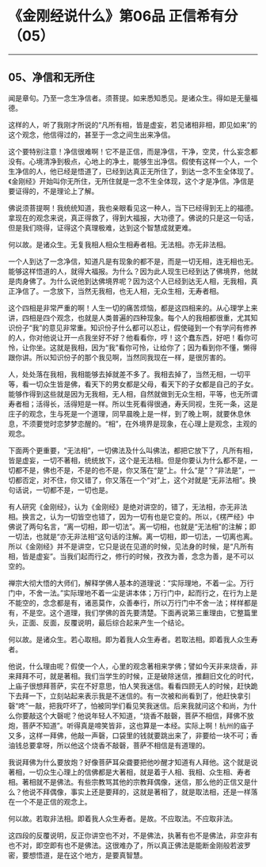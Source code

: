# 《金刚经说什么》第06品 正信希有分（05）

------

## 05、净信和无所住

闻是章句。乃至一念生净信者。须菩提。如来悉知悉见。是诸众生。得如是无量福德。

这样的人，听了我刚才所说的“凡所有相，皆是虚妄，若见诸相非相，即见如来”的这个观念，他信得过的，甚至于一念之间生出来净信。

这个要特别注意！净信很难啊！它不是正信，而是净信，干净，空灵，什么妄念都没有。心境清净到极点，心地上的净土，能够生出净信。假使有这样一个人，一个生净信的人，他已经是悟道了，已经到达真正无所住了，到达一念不生全体现了。《金刚经》开始叫你无所住，无所住就是一念不生全体现，这个才是净信。净信是要证得的，不是理论上了解。

佛说须菩提啊！我统统知道，我也亲眼看见这一种人，当下已经得到无上的福德。拿现在的观念来说，真正得救了，得到大福报，大功德了。佛说的只是这一句话，但是我们晓得，证得这个真理极难，达到这个智慧成就更难。

何以故。是诸众生。无复我相人相众生相寿者相。无法相。亦无非法相。

一个人到达了一念净信，知道凡是有现象的都不是，而是一切无相，连无相也无。能够这样悟道的人，就得大福报。为什么？因为此人现生已经到达了佛境界，他就是肉身佛了。为什么说他到达佛境界呢？因为这个人已经到达无人相，无我相，真正净信了。一念放下，当然无我相，也无人相，无众生相，无寿者相。

这个四相是非常严重的啊！人生一切的痛苦烦恼，都是这四相来的。从心理学上来讲，四相是四个观念，也就是人类普遍的四种现象。每个人的我相都很重，尤其知识份子“我”的意见非常重。知识份子什么都可以忍让，假使碰到一个有学问有修养的人，你对他说让开一点我坐好不好？他看看你，哼！这个蠢东西，好吧！看你可怜，让你坐。这就是我相，因为“我”看你可怜，让给你了；因为看到你不懂，懒得跟你讲。所以知识份子的那个我见啊，当然同我现在一样，是很厉害的。

人，处处落在我相，我相能够去掉就差不多了。我相去掉了，当然无相，一切平等，看一切众生皆是佛，看天下的男女都是父母，看天下的子女都是自己的子女。能够作得到这些就是因为无我相，无人相，自然就做到无众生相，平等，也无所谓寿者相；活得长，活得短是一样。所以生死看得很通，寿夭同视，生死一条，这是庄子的观念，生与死是一个道理，同早晨晚上是一样，到了晚上啊，就要休息休息，不须要觉时恋梦梦恋醒的。“相”，在外境界是现象，在心理上是观念，主观的观念。

下面两个更重要，“无法相”，一切佛法及什么叫佛法，都把它放下了，凡所有相，皆是虚妄，一切不著相，统统放下，这个是无法相。但是你要认为什么都不是，一切都不是，佛也不是，不是的也不是，你又落在“是”上。什么“是”？“非法是”，一切都否定，对不住，你又错了，你又落在一个“对”上，这个对就是“无非法相”。换句话说，一切都不是，一切也是。

有人研究《金刚经》，认为《金刚经》是绝对讲空的，错了，无法相，亦无非法相。换言之，认为一切皆空也错了，因为一切有也是它变的。所以，《楞严经》中佛说了两句名言，“离一切相，即一切法”。离一切相，也就是“无法相”的注解；即一切法，也就是“亦无非法相”这句话的注解。离一切相，即一切法，一切离也离。所以《金刚经》并不是讲空，它只是说在见道的时候，见法身的时候，是“凡所有相，皆是虚妄”。当我们起而行之，修行的时候，孜孜为善，念念为善，是不可以空的。

禅宗大彻大悟的大师们，解释学佛人基本的道理说：“实际理地，不着一尘。万行门中，不舍一法。”实际理地不着一尘是讲本体；万行门中，起而行之，在行为上是不能空的，念念都是有，诸恶莫作，众善奉行，所以万行门中不舍一法；样样都是有，不是空。这个道理，我们学佛的首先要清楚。下面再说第三重理由，它整篇里头，正面、反面，反覆说明，最后综合起来产生一个结论。

何以故。是诸众生。若心取相。即为着我人众生寿者。若取法相。即着我人众生寿者。

他说，什么理由呢？假使一个人，心里的观念著相来学佛；譬如今天非来烧香，非来拜拜不可，就是著相。我们当学生的时候，正是破除迷信，推翻旧文化的时代，上庙子很想拜菩萨，实在不好意思，怕人笑我迷信。看看四顾无人的时候，赶快跪下去拜一下，立刻站起来表示我是不迷信的。有一次被和尚看到了，他赶快拿引磬“咚”一敲，把我吓坏了，怕被同学们看见笑我迷信。后来我就问这个和尚，为什么你要敲这个大磬呢？他说年轻人不知道，“烧香不敲磬，菩萨不相信，拜佛不放炮，菩萨不知道”。听得真是啼笑皆非，这也算是一本经。实际上啊！杭州的庙子又多，这样一拜佛，他敲一声磬，口袋里的钱就要跳出来了，非要给一块不可；香油钱总要拿呀，所以他这个烧香不敲磬，菩萨不相信是有道理的。

我说拜佛为什么要放炮？好像菩萨耳朵聋要把他吵醒才知道有人拜他。这个就是说著相，一切众生心理上的信佛都是大著相，就是着于人相、我相、众生相、寿者相。著相就不是佛法。有些宗教骂其他的宗教拜偶像，迷信，那么他的正信又是什么？他说不拜偶像，事实上还是要拜的，这就是著相了，就是取法相，还是一样落在一个不是正信的观念上。

何以故。若取非法相。即着我人众生寿者。是故。不应取法。不应取非法。

这四段的反覆说明，反正你讲空也不对，不是佛法，执著有也不是佛法，非空非有也不对，即空即有也不是佛法。这很难办了，所以真正佛法是能断金刚般若波罗密，要想悟道，是在这个地方，是要真智慧。

